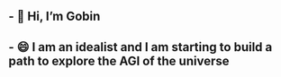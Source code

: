 ## - 👋 Hi, I’m Gobin 
## - 😄 I am an idealist and I am starting to build a path to explore the AGI of the universe

<!---
GobinFan/GobinFan is a ✨ special ✨ repository because its `README.md` (this file) appears on your GitHub profile.
You can click the Preview link to take a look at your changes.
--->
